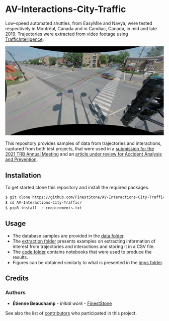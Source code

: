# AV-Interactions-City-Traffic
Low-speed automated shuttles, from EasyMile and Navya, were tested respectively in Montréal, Canada and in Candiac, Canada, in mid and late 2019. Trajectories were extracted from video footage using [TrafficIntelligence](https://bitbucket.org/Nicolas/trafficintelligence).

<img src="imgs/tracking_ex_feature.png"/>

This repository provides samples of data from trajectories and interactions, captured from both test projects, that were used in a [submission for the 2021 TRB Annual Meeting]() and an [article under review for Accident Analysis and Prevention]().

## Installation
To get started clone this repository and install the required packages.

```sh
$ git clone https://github.com/FinestStone/AV-Interactions-City-Traffic.git
$ cd AV-Interactions-City-Traffic/
$ pip3 install -r requirements.txt
```

## Usage
* The database samples are provided in the [data folder](https://github.com/FinestStone/AV-Interactions-City-Traffic/tree/master/data).
* The [extraction folder](https://github.com/FinestStone/AV-Interactions-City-Traffic/tree/master/extraction) presents examples on extracting information of interest from trajectories and interactions and storing it in a CSV file.
* The [code folder](https://github.com/FinestStone/AV-Interactions-City-Traffic/tree/master/code) contains notebooks that were used to produce the results.
* Figures can be obtained similarly to what is presented in the [imgs folder](https://github.com/FinestStone/AV-Interactions-City-Traffic/tree/master/imgs).

## Credits
### Authors
* **Étienne Beauchamp** - *Initial work* - [FinestStone](https://github.com/FinestStone)

See also the list of [contributors]() who participated in this project.

<!-- ### Citations
This repository is complementary to the following article:

* É. Beauchamp, N. Saunier and M.-S. Cloutier. Study of Automated Shuttle Interactions in City Traffic Using Surrogate Measures ofSafety. In Transportation Research Board Annual Meeting, 2021
-->
